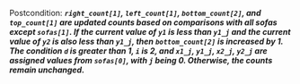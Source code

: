 Postcondition: ***`right_count[1]`, `left_count[1]`, `bottom_count[2]`, and `top_count[1]` are updated counts based on comparisons with all sofas except `sofas[1]`. If the current value of `y1` is less than `y1_j` and the current value of `y2` is also less than `y1_j`, then `bottom_count[2]` is increased by 1. The condition `d` is greater than 1, `i` is 2, and `x1_j`, `y1_j`, `x2_j`, `y2_j` are assigned values from `sofas[0]`, with `j` being 0. Otherwise, the counts remain unchanged.***